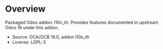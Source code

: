 # Overview

Packaged Odoo addon: l10n_th. Provides features documented in upstream Odoo 16 under this addon.

- Source: OCA/OCB 16.0, addon l10n_th
- License: LGPL-3
